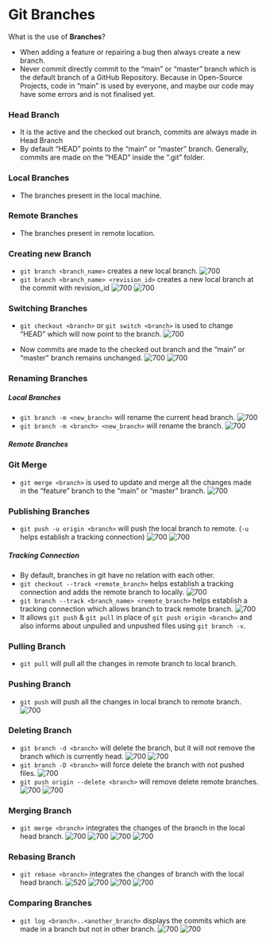 # Git Branches
What is the use of __Branches__?

- When adding a feature or repairing a bug then always create a new branch.
- Never commit directly commit to the “main” or “master” branch which is the default branch of a GitHub Repository. Because in Open-Source Projects, code in “main” is used by everyone, and maybe our code may have some errors and is not finalised yet.

### Head Branch
- It is the active and the checked out branch, commits are always made in Head Branch
- By default “HEAD” points to the “main” or “master” branch. Generally, commits are made on the “HEAD” inside the “.git” folder.

### Local Branches
- The branches present in the local machine.

### Remote Branches
- The branches present in remote location.

### Creating new Branch
- `git branch <branch_name>` creates a new local branch.
![700](images/gitbranch.png)
- `git branch <branch_name> <revision_id>` creates a new local branch at the commit with revision_id
  ![700](images/gitbranch2.png)
  ![700](images/gitbranch3.png)

### Switching Branches
- `git checkout <branch>` or `git switch <branch>` is used to change “HEAD” which will now point to the branch.
![700](images/gitcheckout.png)

- Now commits are made to the checked out branch and the “main” or “master” branch remains unchanged.
![700](images/git21.png)
![700](images/git22.png)

### Renaming Branches
##### Local Branches
- `git branch -m <new_branch>` will rename the current head branch.
  ![700](images/gitbranch-m.png)
- `git branch -m <branch> <new_branch>` will rename the branch.
  ![700](images/gitbranch-m2.png)

##### Remote Branches
### Git Merge
- `git merge <branch>` is used to update and merge all the changes made in the “feature” branch to the “main” or “master” branch.
![700](images/git23.png)

### Publishing Branches
- `git push -u origin <branch>` will push the local branch to remote.
  (`-u` helps establish a tracking connection)
  ![700](images/gitpush-uorigin.png)
  ![700](images/gitpush-uorigin2.png)
##### Tracking Connection
- By default, branches in git have no relation with each other. 
- `git checkout --track <remote_branch>` helps establish a tracking connection and adds the remote branch to locally.
  ![700](images/gitcheckout--track.png)
- `git branch --track <branch_name> <remote_branch>` helps establish a tracking connection which allows branch to track remote branch.
  ![700](images/gitbranch--track.png)
- It allows `git push` & `git pull` in place of `git push origin <branch>` and  also informs about unpulled and unpushed files using `git branch -v`.

### Pulling Branch
- `git pull` will pull all the changes in remote branch to local branch.

### Pushing Branch
- `git push` will push all the changes in local branch to remote branch.
  ![700](images/gitpush2.png)

### Deleting Branch
- `git branch -d <branch>` will delete the branch, but it will not remove the branch which is currently head.
  ![700](images/gitbranch-d.png)
  ![700](images/gitbranch-d2.png)
- `git branch -D <branch>` will force delete the branch with not pushed files.
  ![700](images/gitbranch-D1.png)
- `git push origin --delete <branch>` will remove delete remote branches.
  ![700](images/deleteremotebranch.png)
  ![700](images/gitpushorigin--delete.png)

### Merging Branch
- `git merge <branch>` integrates the changes of the branch in the local head branch.
  ![700](images/merge.png)
  ![700](images/mergebranch1.png)
  ![700](images/gitmerge.png)
  ![700](images/mergebranch2.png)

### Rebasing Branch
- `git rebase <branch>` integrates the changes of branch with the local head branch.
  ![520](images/rebase.png)
  ![700](images/rebasebranch1.png)
  ![700](images/gitrebase.png)
  ![700](images/rebasebranch2.png)

### Comparing Branches
- `git log <branch>..<another_branch>` displays the commits which are made in a branch but not in other branch.
  ![700](images/comparingbranches.png)
  ![700](images/gitlogbranch.png)
